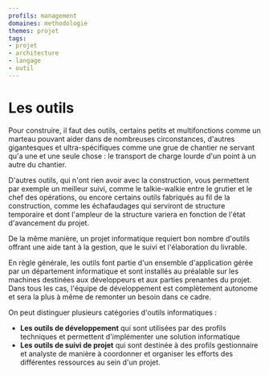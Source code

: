 ```yaml
---
profils: management
domaines: methodologie
themes: projet
tags:
- projet
- architecture
- langage
- outil
---
```

# Les outils

Pour construire, il faut des outils, certains petits et multifonctions comme un marteau pouvant aider dans de nombreuses circonstances, d'autres gigantesques et ultra-spécifiques comme une grue de chantier ne servant qu'a une et une seule chose : le transport de charge lourde d'un point à un autre du chantier.

D'autres outils, qui n'ont rien avoir avec la construction, vous permettent par exemple un meilleur suivi, comme le talkie-walkie entre le grutier et le chef des opérations, ou encore certains outils fabriqués au fil de la construction, comme les échafaudages qui serviront de structure temporaire et dont l'ampleur de la structure variera en fonction de l'état d'avancement du projet.

De la même manière, un projet informatique requiert bon nombre d'outils offrant une aide tant à la gestion, que le suivi et l'élaboration du livrable.

En règle générale, les outils font partie d'un ensemble d'application gérée par un département informatique et sont installés au préalable sur les machines destinées aux développeurs et aux parties prenantes du projet. Dans tous les cas, l'équipe de développement est complètement autonome et sera la plus à même de remonter un besoin dans ce cadre.

On peut distinguer plusieurs catégories d'outils informatiques : 
- **Les outils de développement** qui sont utilisées par des profils techniques et permettent d'implémenter une solution informatique
- **Les outils de suivi de projet** qui sont destinée à des profils gestionnaire et analyste de manière à coordonner et organiser les efforts des différentes ressources au sein d'un projet.
